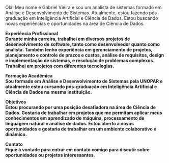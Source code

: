 Olá! Meu nome é Gabriel Vieira e sou um analista de sistemas formado em Análise e Desenvolvimento de Sistemas. Atualmente, estou fazendo pós-graduação em Inteligência Artificial e Ciência de Dados. Estou buscando novas experiências e oportunidades na área de Ciência de Dados.

<b>Experiência Profissional<br>
Durante minha carreira, trabalhei em diversos projetos de desenvolvimento de software, tanto como desenvolvedor quanto como analista. Também tenho experiência em gerenciamento de projetos, planejamento e controle de prazos e custos, análise de requisitos, design e implementação de sistemas, e resolução de problemas complexos. Trabalhei em projetos com diferentes tecnologias.

Formação Acadêmica<br>
Sou formado em Análise e Desenvolvimento de Sistemas pela UNOPAR e atualmente estou cursando pós-graduação em Inteligência Artificial e Ciência de Dados na mesma instituição.

Objetivos<br>
Estou procurando por uma posição desafiadora na área de Ciência de Dados. Gostaria de trabalhar em projetos que me permitam aplicar meus conhecimentos em aprendizado de máquina, processamento de linguagem natural e análise de dados. Estou aberto a novas oportunidades e gostaria de trabalhar em um ambiente colaborativo e dinâmico.

Contato<br>
Fique à vontade para entrar em contato comigo para discutir sobre oportunidades ou projetos interessantes. 
